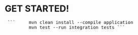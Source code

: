 # GET STARTED!



<pre> ```     mvn clean install --compile application 
         mvn test --run integration tests ``` 
</pre>
